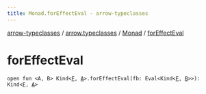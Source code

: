 ```yaml
---
title: Monad.forEffectEval - arrow-typeclasses
---
```


[arrow-typeclasses](../../index.html) / [arrow.typeclasses](../index.html) / [Monad](index.html) / [forEffectEval](./for-effect-eval.html)

# forEffectEval

`open fun <A, B> Kind<`[`F`](index.html#F)`, `[`A`](for-effect-eval.html#A)`>.forEffectEval(fb: Eval<Kind<`[`F`](index.html#F)`, `[`B`](for-effect-eval.html#B)`>>): Kind<`[`F`](index.html#F)`, `[`A`](for-effect-eval.html#A)`>`